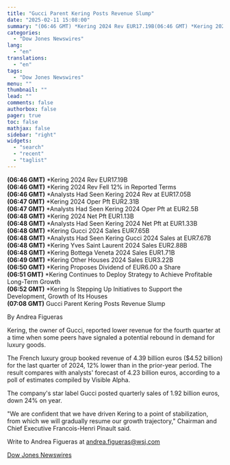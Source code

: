 ```yaml
---
title: "Gucci Parent Kering Posts Revenue Slump"
date: "2025-02-11 15:08:00"
summary: "(06:46 GMT) *Kering 2024 Rev EUR17.19B(06:46 GMT) *Kering 2024 Rev Fell 12% in Reported Terms(06:46 GMT) *Analysts Had Seen Kering 2024 Rev at EUR17.05B(06:47 GMT) *Kering 2024 Oper Pft EUR2.31B(06:47 GMT) *Analysts Had Seen Kering 2024 Oper Pft at EUR2.5B(06:48 GMT) *Kering 2024 Net Pft EUR1.13B(06:48 GMT) *Analysts Had Seen..."
categories:
  - "Dow Jones Newswires"
lang:
  - "en"
translations:
  - "en"
tags:
  - "Dow Jones Newswires"
menu: ""
thumbnail: ""
lead: ""
comments: false
authorbox: false
pager: true
toc: false
mathjax: false
sidebar: "right"
widgets:
  - "search"
  - "recent"
  - "taglist"
---
```


**(06:46 GMT)** \*Kering 2024 Rev EUR17.19B  
**(06:46 GMT)** \*Kering 2024 Rev Fell 12% in Reported Terms  
**(06:46 GMT)** \*Analysts Had Seen Kering 2024 Rev at EUR17.05B  
**(06:47 GMT)** \*Kering 2024 Oper Pft EUR2.31B  
**(06:47 GMT)** \*Analysts Had Seen Kering 2024 Oper Pft at EUR2.5B  
**(06:48 GMT)** \*Kering 2024 Net Pft EUR1.13B  
**(06:48 GMT)** \*Analysts Had Seen Kering 2024 Net Pft at EUR1.33B  
**(06:48 GMT)** \*Kering Gucci 2024 Sales EUR7.65B  
**(06:48 GMT)** \*Analysts Had Seen Kering Gucci 2024 Sales at EUR7.67B  
**(06:48 GMT)** \*Kering Yves Saint Laurent 2024 Sales EUR2.88B  
**(06:48 GMT)** \*Kering Bottega Veneta 2024 Sales EUR1.71B  
**(06:49 GMT)** \*Kering Other Houses 2024 Sales EUR3.22B  
**(06:50 GMT)** \*Kering Proposes Dividend of EUR6.00 a Share  
**(06:51 GMT)** \*Kering Continues to Deploy Strategy to Achieve Profitable Long-Term Growth  
**(06:52 GMT)** \*Kering Is Stepping Up Initiatives to Support the Development, Growth of Its Houses  
**(07:08 GMT)** Gucci Parent Kering Posts Revenue Slump

By Andrea Figueras

Kering, the owner of Gucci, reported lower revenue for the fourth quarter at a time when some peers have signaled a potential rebound in demand for luxury goods.

The French luxury group booked revenue of 4.39 billion euros ($4.52 billion) for the last quarter of 2024, 12% lower than in the prior-year period. The result compares with analysts' forecast of 4.23 billion euros, according to a poll of estimates compiled by Visible Alpha.

The company's star label Gucci posted quarterly sales of 1.92 billion euros, down 24% on year.

"We are confident that we have driven Kering to a point of stabilization, from which we will gradually resume our growth trajectory," Chairman and Chief Executive Francois-Henri Pinault said.

Write to Andrea Figueras at andrea.figueras@wsj.com

[Dow Jones Newswires](https://www.tradingview.com/news/DJN_DN20250211000744:0/)
